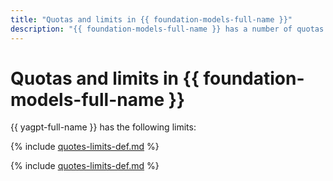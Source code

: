 ```yaml
---
title: "Quotas and limits in {{ foundation-models-full-name }}"
description: "{{ foundation-models-full-name }} has a number of quotas and limits. For more information about the service restrictions, read this article."
---
```


# Quotas and limits in {{ foundation-models-full-name }}

{{ yagpt-full-name }} has the following limits:

{% include [quotes-limits-def.md](../../_includes/quotes-limits-def-without-ui.md) %}

{% include [quotes-limits-def.md](../../_includes/yandexgpt-limits.md) %}
